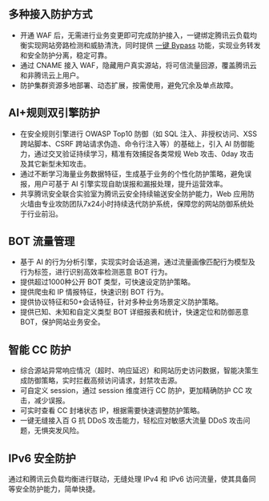 ## 多种接入防护方式
- 开通 WAF 后，无需进行业务变更即可完成防护接入，一键绑定腾讯云负载均衡实现网站旁路检测和威胁清洗，同时提供 [一键 Bypass](https://cloud.tencent.com/document/product/627/49176#Bypass) 功能，实现业务转发和安全防护分离，稳定可靠。
- 通过 CNAME 接入 WAF，隐藏用户真实源站，将可信流量回源，覆盖腾讯云和非腾讯云上用户。
- 防护集群资源多地部署、动态扩展，按需使用，避免冗余及单点故障。

## AI+规则双引擎防护
- 在安全规则引擎进行 OWASP Top10 防御（如 SQL 注入、非授权访问、XSS 跨站脚本、CSRF 跨站请求伪造、命令行注入等）的基础上，引入 AI 防御能力，通过交叉验证持续学习，精准有效捕捉各类常规 Web 攻击、0day 攻击及其它新型未知攻击。
- 通过不断学习海量业务数据特征，生成基于业务的个性化防护策略，避免误报，用户可基于 AI 引擎实现自助误报和漏报处理，提升运营效率。
- 共享腾讯安全联合实验室为腾讯云安全持续输送安全防护能力，Web 应用防火墙由专业攻防团队7x24小时持续迭代防护系统，保障您的网站防御系统处于行业前沿。

## BOT  流量管理
- 基于 AI 的行为分析引擎，实现实时会话追溯，通过流量画像匹配行为模型及行为标签，进行识别高效率检测恶意 BOT 行为。
- 提供超过1000种公开 BOT 类型，可快速设定防护策略。
- 提供爬虫和 IP 情报特征，快速识别 BOT 行为。
- 提供协议特征和50+会话特征，针对多种业务场景定义防护策略。
- 提供已知、未知和自定义类型 BOT 详细报表和统计，快速定位和防御恶意 BOT，保护网站业务安全。

## 智能 CC 防护
- 综合源站异常响应情况（超时、响应延迟）和网站历史访问数据，智能决策生成防御策略，实时拦截高频访问请求，封禁攻击源。
- 可自定义 session，通过 session 维度进行 CC 防护，更加精确防护 CC 攻击，减少误报。
- 可实时查看 CC 封堵状态 IP，根据需要快速调整防护策略。
- 一键无缝接入百 G 抗 DDoS 攻击能力，轻松应对敏感大流量 DDoS 攻击问题，无惧突发风险。

## IPv6 安全防护
通过和腾讯云负载均衡进行联动，无缝处理 IPv4 和 IPv6 访问流量，使其具备同等安全防护能力，简单快捷。

